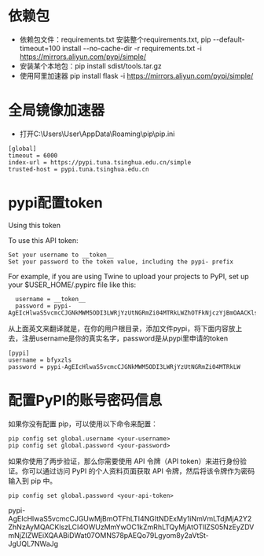 # 依赖包
* 依赖包文件：requirements.txt 安装整个requirements.txt, pip --default-timeout=100 install --no-cache-dir -r requirements.txt -i https://mirrors.aliyun.com/pypi/simple/
* 安装某个本地包：pip install sdist/tools.tar.gz
* 使用阿里加速器 pip install flask -i https://mirrors.aliyun.com/pypi/simple/

# 全局镜像加速器
* 打开C:\Users\User\AppData\Roaming\pip\pip.ini
```
[global]
timeout = 6000
index-url = https://pypi.tuna.tsinghua.edu.cn/simple
trusted-host = pypi.tuna.tsinghua.edu.cn
```

# pypi配置token
Using this token

To use this API token:

    Set your username to __token__
    Set your password to the token value, including the pypi- prefix

For example, if you are using Twine to upload your projects to PyPI, set up your $USER_HOME/.pypirc file like this:
```
  username = __token__
  password = pypi-AgEIcHlwaS5vcmcCJGNkMWM5ODI3LWRjYzUtNGRmZi04MTRkLWZhOTFkNjczYjBmOAACKlszLCI4OWUzMmYwOC1kZmRhLTQyMjAtOTllZS05NzEyZDVmNjZlZWEiXQAABiDdBZu946onofiPTmjYzUAbS27VpWVSqyZ_fVJZcJrqKQ
```
从上面英文来翻译就是，在你的用户根目录，添加文件pypi，将下面内容放上去，注册username是你的真实名字，password是从pypi里申请的token
```
[pypi]
username = bfyxzls
password = pypi-AgEIcHlwaS5vcmcCJGNkMWM5ODI3LWRjYzUtNGRmZi04MTRkLW
```
# 配置PyPI的账号密码信息
如果你没有配置 pip，可以使用以下命令来配置：
```angular2html
pip config set global.username <your-username>
pip config set global.password <your-password>
```
如果你使用了两步验证，那么你需要使用 API 令牌（API token）来进行身份验证。你可以通过访问 PyPI 的个人资料页面获取 API 令牌，然后将该令牌作为密码输入到 pip 中。
```angular2html
pip config set global.password <your-api-token>
```
pypi-AgEIcHlwaS5vcmcCJGUwMjBmOTFhLTI4NGItNDExMy1iNmVmLTdjMjA2Y2ZhNzAyMQACKlszLCI4OWUzMmYwOC1kZmRhLTQyMjAtOTllZS05NzEyZDVmNjZlZWEiXQAABiDWat07OMNS78pAEQo79Lgyom8y2aVtSt-JgUQL7NWaJg